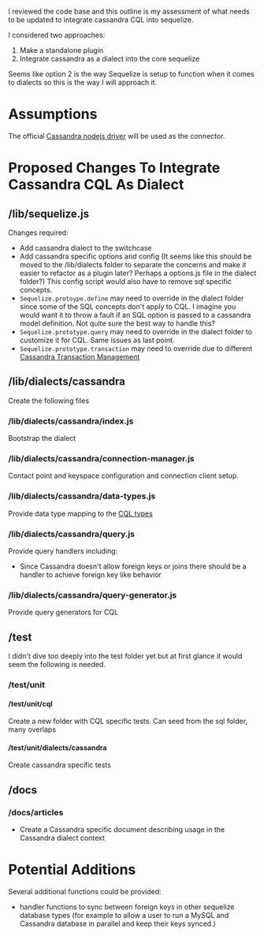 I reviewed the code base and this outline is my assessment of what needs to be updated to integrate cassandra CQL into
sequelize.

I considered two approaches:
1. Make a standalone plugin
2. Integrate cassandra as a dialect into the core sequelize

Seems like option 2 is the way Sequelize is setup to function when it comes to dialects so this is the way I will approach it.

# Assumptions
The official [Cassandra nodejs driver](https://github.com/datastax/nodejs-driver) will be used as the connector.


# Proposed Changes To Integrate Cassandra CQL As Dialect
## /lib/sequelize.js
Changes required:
* Add cassandra dialect to the switchcase
* Add cassandra specific options and config (It seems like this should be moved to the /lib/dialects folder to separate the concerns and make it easier to refactor as a plugin later? Perhaps a options.js file in the dialect folder?) This config script would also have to remove sql specific concepts.
* `Sequelize.protoype.define` may need to override in the dialect folder since some of the SQL concepts don't apply to CQL. I imagine you would want it to throw a fault if an SQL option is passed to a cassandra model definition. Not quite sure the best way to handle this?
* `Sequelize.prototype.query` may need to override in the dialect folder to customize it for CQL. Same issues as last point.
* `Sequelize.prototype.transaction` may need to override due to different [Cassandra Transaction Management](https://docs.datastax.com/en/cassandra/2.0/cassandra/dml/dml_about_transactions_c.html)

## /lib/dialects/cassandra
Create the following files

### /lib/dialects/cassandra/index.js
Bootstrap the dialect

### /lib/dialects/cassandra/connection-manager.js
Contact point and keyspace configuration and connection client setup.

### /lib/dialects/cassandra/data-types.js
Provide data type mapping to the [CQL types](https://docs.datastax.com/en/cql/3.1/cql/cql_reference/cql_data_types_c.html)

### /lib/dialects/cassandra/query.js
Provide query handlers including:
* Since Cassandra doesn't allow foreign keys or joins there should be a handler to achieve foreign key like behavior

### /lib/dialects/cassandra/query-generator.js
Provide query generators for CQL

## /test
I didn't dive too deeply into the test folder yet but at first glance it would seem the following is needed.

### /test/unit
#### /test/unit/cql
Create a new folder with CQL specific tests. Can seed from the sql folder, many overlaps

#### /test/unit/dialects/cassandra
Create cassandra specific tests

## /docs
### /docs/articles
* Create a Cassandra specific document describing usage in the Cassandra dialect context

# Potential Additions
Several additional functions could be provided:
* handler functions to sync between foreign keys in other sequelize database types (for example to allow a user to run a MySQL and Cassandra database in parallel and keep their keys synced.)

